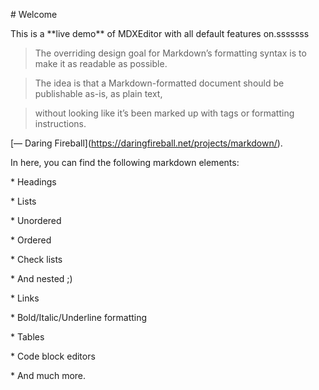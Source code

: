 \# Welcome



This is a \*\*live demo\*\* of MDXEditor with all default features on.sssssss



> The overriding design goal for Markdown’s formatting syntax is to make it as readable as possible.

> The idea is that a Markdown-formatted document should be publishable as-is, as plain text,

> without looking like it’s been marked up with tags or formatting instructions.



\[— Daring Fireball]\(https://daringfireball.net/projects/markdown/).



In here, you can find the following markdown elements:



\* Headings

\* Lists

&#x20; \* Unordered

&#x20; \* Ordered

&#x20; \* Check lists

&#x20; \* And nested ;)

\* Links

\* Bold/Italic/Underline formatting

\* Tables

\* Code block editors

\* And much more.